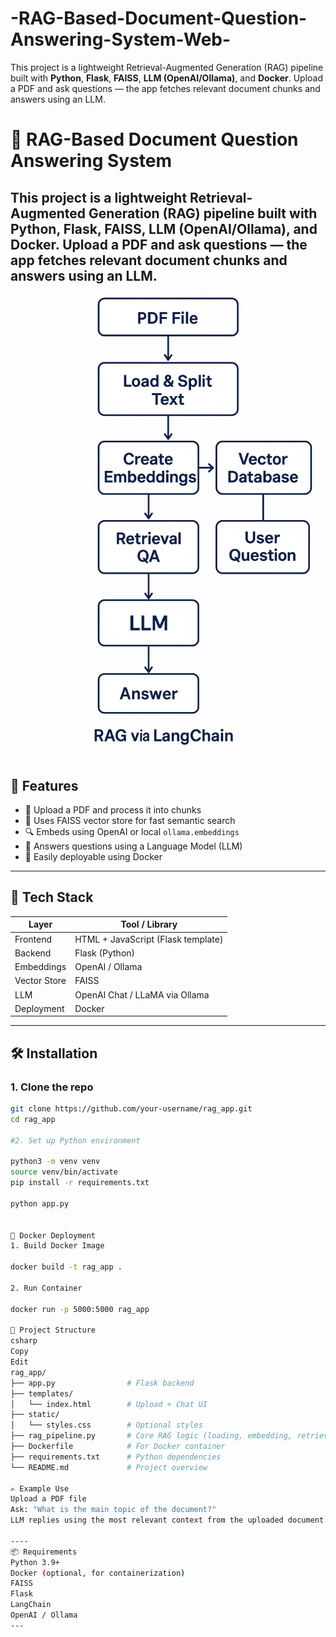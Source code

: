 # -RAG-Based-Document-Question-Answering-System-Web-
This project is a lightweight Retrieval-Augmented Generation (RAG) pipeline built with **Python**, **Flask**, **FAISS**, **LLM (OpenAI/Ollama)**, and **Docker**. Upload a PDF and ask questions — the app fetches relevant document chunks and answers using an LLM.
# 🧠 RAG-Based Document Question Answering System

This project is a lightweight Retrieval-Augmented Generation (RAG) pipeline built with **Python**, **Flask**, **FAISS**, **LLM (OpenAI/Ollama)**, and **Docker**. Upload a PDF and ask questions — the app fetches relevant document chunks and answers using an LLM.
![image alt](https://github.com/Rohithreddychappidi/-RAG-Based-Document-Question-Answering-System-Web-/blob/e4fd3ded48b787ab9e37b6ceff34edce24666cc8/ChatGPT%20Image%20Aug%203%2C%202025%2C%2003_23_27%20PM.png)
---

## 🚀 Features

- 📄 Upload a PDF and process it into chunks
- 🧠 Uses FAISS vector store for fast semantic search
- 🔍 Embeds using OpenAI or local `ollama.embeddings`
- 🤖 Answers questions using a Language Model (LLM)
- 🐳 Easily deployable using Docker

---

## 🧰 Tech Stack

| Layer           | Tool / Library           |
|----------------|--------------------------|
| Frontend       | HTML + JavaScript (Flask template) |
| Backend        | Flask (Python)            |
| Embeddings     | OpenAI / Ollama           |
| Vector Store   | FAISS                     |
| LLM            | OpenAI Chat / LLaMA via Ollama |
| Deployment     | Docker                    |

---

## 🛠️ Installation

### 1. Clone the repo

```bash
git clone https://github.com/your-username/rag_app.git
cd rag_app

#2. Set up Python environment

python3 -m venv venv
source venv/bin/activate
pip install -r requirements.txt

python app.py


🐳 Docker Deployment
1. Build Docker Image

docker build -t rag_app .

2. Run Container

docker run -p 5000:5000 rag_app

📁 Project Structure
csharp
Copy
Edit
rag_app/
├── app.py                # Flask backend
├── templates/
│   └── index.html        # Upload + Chat UI
├── static/
│   └── styles.css        # Optional styles
├── rag_pipeline.py       # Core RAG logic (loading, embedding, retrieval)
├── Dockerfile            # For Docker container
├── requirements.txt      # Python dependencies
└── README.md             # Project overview

✍️ Example Use
Upload a PDF file
Ask: "What is the main topic of the document?"
LLM replies using the most relevant context from the uploaded document

----
📦 Requirements
Python 3.9+
Docker (optional, for containerization)
FAISS
Flask
LangChain
OpenAI / Ollama
---

